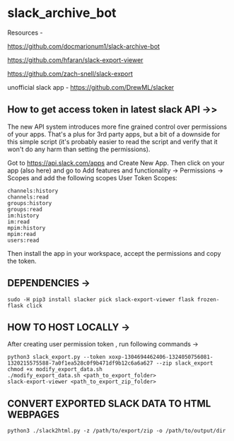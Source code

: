 # slack_archive_bot

Resources -

https://github.com/docmarionum1/slack-archive-bot

https://github.com/hfaran/slack-export-viewer

https://github.com/zach-snell/slack-export


unofficial slack app - https://github.com/DrewML/slacker


## How to get access token in latest slack API ->>

The new API system introduces more fine grained control over permissions of your apps. That's a plus for 3rd party apps, but a bit of a downside for this simple script (it's probably easier to read the script and verify that it won't do any harm than setting the permissions).

Got to https://api.slack.com/apps and Create New App. Then click on your app (also here) and go to Add features and functionality -> Permissions -> Scopes and add the following scopes User Token Scopes:

```
channels:history
channels:read
groups:history
groups:read
im:history
im:read
mpim:history
mpim:read
users:read
```
Then install the app in your workspace, accept the permissions and copy the token. 

## DEPENDENCIES ->

``` 
sudo -H pip3 install slacker pick slack-export-viewer flask frozen-flask click
```

## HOW TO HOST LOCALLY ->

After creating user permission token , run following commands ->

```
python3 slack_export.py --token xoxp-1304694462406-1324050756081-1320215575588-7a0f1ea528c0f9b471df9b12c6a6a627 --zip slack_export
chmod +x modify_export_data.sh
./modify_export_data.sh <path_to_export_folder>
slack-export-viewer <path_to_export_zip_folder>
```

## CONVERT EXPORTED SLACK DATA TO HTML WEBPAGES

```
python3 ./slack2html.py -z /path/to/export/zip -o /path/to/output/dir
```

